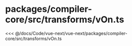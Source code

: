 # packages/compiler-core/src/transforms/vOn.ts

<<< @/docs/Code/vue-next/vue-next/packages/compiler-core/src/transforms/vOn.ts
